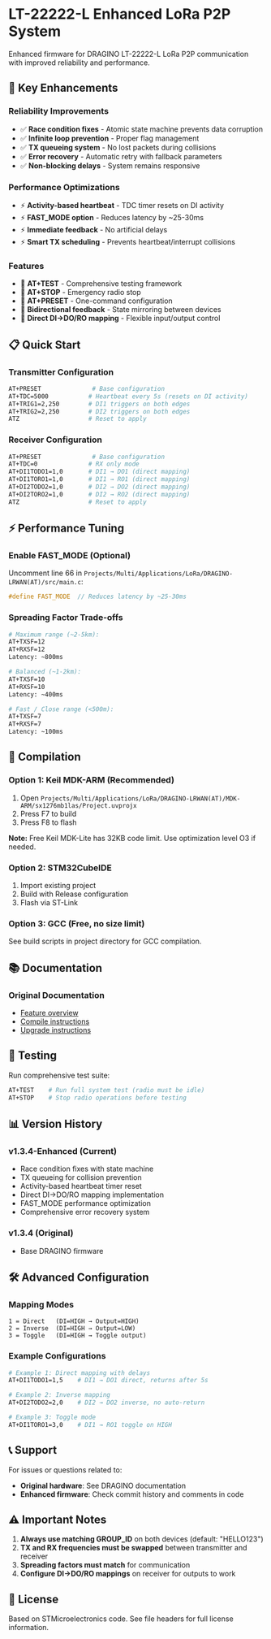 # LT-22222-L Enhanced LoRa P2P System

Enhanced firmware for DRAGINO LT-22222-L LoRa P2P communication with improved reliability and performance.

## 🎯 Key Enhancements

### Reliability Improvements
- ✅ **Race condition fixes** - Atomic state machine prevents data corruption
- ✅ **Infinite loop prevention** - Proper flag management
- ✅ **TX queueing system** - No lost packets during collisions
- ✅ **Error recovery** - Automatic retry with fallback parameters
- ✅ **Non-blocking delays** - System remains responsive

### Performance Optimizations
- ⚡ **Activity-based heartbeat** - TDC timer resets on DI activity
- ⚡ **FAST_MODE option** - Reduces latency by ~25-30ms
- ⚡ **Immediate feedback** - No artificial delays
- ⚡ **Smart TX scheduling** - Prevents heartbeat/interrupt collisions

### Features
- 🔧 **AT+TEST** - Comprehensive testing framework
- 🔧 **AT+STOP** - Emergency radio stop
- 🔧 **AT+PRESET** - One-command configuration
- 🔧 **Bidirectional feedback** - State mirroring between devices
- 🔧 **Direct DI→DO/RO mapping** - Flexible input/output control

## 📋 Quick Start

### Transmitter Configuration
```bash
AT+PRESET              # Base configuration
AT+TDC=5000           # Heartbeat every 5s (resets on DI activity)
AT+TRIG1=2,250        # DI1 triggers on both edges
AT+TRIG2=2,250        # DI2 triggers on both edges
ATZ                   # Reset to apply
```

### Receiver Configuration
```bash
AT+PRESET              # Base configuration
AT+TDC=0              # RX only mode
AT+DI1TODO1=1,0       # DI1 → DO1 (direct mapping)
AT+DI1TORO1=1,0       # DI1 → RO1 (direct mapping)
AT+DI2TODO2=1,0       # DI2 → DO2 (direct mapping)
AT+DI2TORO2=1,0       # DI2 → RO2 (direct mapping)
ATZ                   # Reset to apply
```

## ⚡ Performance Tuning

### Enable FAST_MODE (Optional)
Uncomment line 66 in `Projects/Multi/Applications/LoRa/DRAGINO-LRWAN(AT)/src/main.c`:
```c
#define FAST_MODE  // Reduces latency by ~25-30ms
```

### Spreading Factor Trade-offs
```bash
# Maximum range (~2-5km):
AT+TXSF=12
AT+RXSF=12
Latency: ~800ms

# Balanced (~1-2km):
AT+TXSF=10
AT+RXSF=10
Latency: ~400ms

# Fast / Close range (<500m):
AT+TXSF=7
AT+RXSF=7
Latency: ~100ms
```

## 🔧 Compilation

### Option 1: Keil MDK-ARM (Recommended)
1. Open `Projects/Multi/Applications/LoRa/DRAGINO-LRWAN(AT)/MDK-ARM/sx1276mb1las/Project.uvprojx`
2. Press F7 to build
3. Press F8 to flash

**Note:** Free Keil MDK-Lite has 32KB code limit. Use optimization level O3 if needed.

### Option 2: STM32CubeIDE
1. Import existing project
2. Build with Release configuration
3. Flash via ST-Link

### Option 3: GCC (Free, no size limit)
See build scripts in project directory for GCC compilation.

## 📚 Documentation

### Original Documentation
- [Feature overview](http://wiki.dragino.com/xwiki/bin/view/Main/%20Point%20to%20Point%20Communication%20of%20LT-22222-L/)
- [Compile instructions](http://wiki.dragino.com/xwiki/bin/view/Main/Firmware%20Compile%20Instruction%20--%20STM32/)
- [Upgrade instructions](http://wiki.dragino.com/xwiki/bin/view/Main/Firmware%20Upgrade%20Instruction%20for%20STM32%20base%20products/)

## 🧪 Testing

Run comprehensive test suite:
```bash
AT+TEST    # Run full system test (radio must be idle)
AT+STOP    # Stop radio operations before testing
```

## 📊 Version History

### v1.3.4-Enhanced (Current)
- Race condition fixes with state machine
- TX queueing for collision prevention
- Activity-based heartbeat timer reset
- Direct DI→DO/RO mapping implementation
- FAST_MODE performance optimization
- Comprehensive error recovery system

### v1.3.4 (Original)
- Base DRAGINO firmware

## 🛠️ Advanced Configuration

### Mapping Modes
```
1 = Direct   (DI=HIGH → Output=HIGH)
2 = Inverse  (DI=HIGH → Output=LOW)
3 = Toggle   (DI=HIGH → Toggle output)
```

### Example Configurations
```bash
# Example 1: Direct mapping with delays
AT+DI1TODO1=1,5    # DI1 → DO1 direct, returns after 5s

# Example 2: Inverse mapping
AT+DI2TODO2=2,0    # DI2 → DO2 inverse, no auto-return

# Example 3: Toggle mode
AT+DI1TORO1=3,0    # DI1 → RO1 toggle on HIGH
```

## 📞 Support

For issues or questions related to:
- **Original hardware**: See DRAGINO documentation
- **Enhanced firmware**: Check commit history and comments in code

## ⚠️ Important Notes

1. **Always use matching GROUP_ID** on both devices (default: "HELLO123")
2. **TX and RX frequencies must be swapped** between transmitter and receiver
3. **Spreading factors must match** for communication
4. **Configure DI→DO/RO mappings** on receiver for outputs to work

## 📜 License

Based on STMicroelectronics code. See file headers for full license information. 
